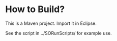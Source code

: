# How to Build?

This is a Maven project.  Import it in Eclipse.

See the script in ../SORunScripts/ for example use. 
